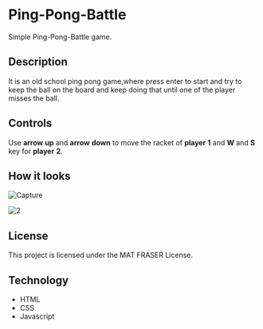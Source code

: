 # Ping-Pong-Battle

Simple Ping-Pong-Battle game.

## Description

It is an old school ping pong game,where press enter to start and try to keep the ball on the board and keep doing that until one of the player misses the ball.

## Controls
Use **arrow** **up** and **arrow** **down** to move the racket of **player** **1** and **W** and **S** key for **player** **2**.

## How it looks 


![Capture](https://user-images.githubusercontent.com/86045021/173063881-ee53bbce-596e-4023-a0ab-dc2f2bd5fb1e.JPG)

![2](https://user-images.githubusercontent.com/86045021/177597812-097682e6-7bf4-4ed3-a264-da9400628833.JPG)

## License

This project is licensed under the MAT FRASER License.

## Technology

- HTML 
- CSS 
- Javascript

